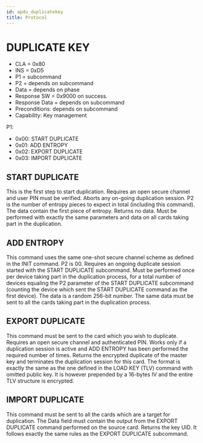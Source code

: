```yaml
---
id: apdu_duplicatekey
title: Protocol
---
```


# DUPLICATE KEY

* CLA = 0x80
* INS = 0xD5
* P1 = subcommand
* P2 = depends on subcommand
* Data = depends on phase
* Response SW = 0x9000 on success.
* Response Data = depends on subcommand
* Preconditions: depends on subcommand
* Capability: Key management

P1:
* 0x00: START DUPLICATE
* 0x01: ADD ENTROPY
* 0x02: EXPORT DUPLICATE
* 0x03: IMPORT DUPLICATE

## START DUPLICATE
This is the first step to start duplication. Requires an open secure channel and user PIN must be verified. Aborts any on-going duplication session. P2 is the number of entropy pieces to expect in total (including this command). The data contain the first piece of entropy. Returns no data. Must be performed with exactly the same parameters and data on all cards taking part in the duplication.

## ADD ENTROPY
This command uses the same one-shot secure channel scheme as defined in the INIT command. P2 is 00. Requires an ongoing duplicate session started with the START DUPLICATE subcommand. Must be performed once per device taking part in the duplication process, for a total number of devices equaling the P2 parameter of the START DUPLICATE subcommand (counting the device which sent the START DUPLICATE command as the first device). The data is a random 256-bit number. The same data must be sent to all the cards taking part in the duplication process.

## EXPORT DUPLICATE
This command must be sent to the card which you wish to duplicate. Requires an open secure channel and authenticated PIN. Works only if a duplication session is active and ADD ENTROPY has been performed the required number of times. Returns the encrypted duplicate of the master key and terminates the duplication session for this card. The format is exactly the same as the one defined in the LOAD KEY (TLV) command with omitted public key. It is however prepended by a 16-bytes IV and the entire TLV structure is encrypted.

## IMPORT DUPLICATE
This command must be sent to all the cards which are a target for duplication. The Data field must contain the output from the EXPORT DUPLICATE command performed on the source card. Returns the key UID. It follows exactly the same rules as the EXPORT DUPLICATE subcommand.
